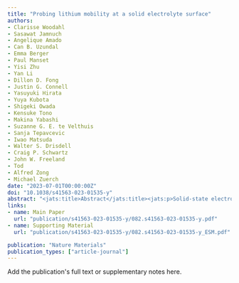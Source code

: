 ```yaml
---
title: "Probing lithium mobility at a solid electrolyte surface"
authors:
- Clarisse Woodahl
- Sasawat Jamnuch
- Angelique Amado
- Can B. Uzundal
- Emma Berger
- Paul Manset
- Yisi Zhu
- Yan Li
- Dillon D. Fong
- Justin G. Connell
- Yasuyuki Hirata
- Yuya Kubota
- Shigeki Owada
- Kensuke Tono
- Makina Yabashi
- Suzanne G. E. te Velthuis
- Sanja Tepavcevic
- Iwao Matsuda
- Walter S. Drisdell
- Craig P. Schwartz
- John W. Freeland
- Tod
- Alfred Zong
- Michael Zuerch
date: "2023-07-01T00:00:00Z"
doi: "10.1038/s41563-023-01535-y"
abstract: "<jats:title>Abstract</jats:title><jats:p>Solid-state electrolytes overcome many challenges of present-day lithium ion batteries, such as safety hazards and dendrite formation<jats:sup>1,2</jats:sup>. However, detailed understanding of the involved lithium dynamics is missing due to a lack of in operando measurements with chemical and interfacial specificity. Here we investigate a prototypical solid-state electrolyte using linear and nonlinear extreme-ultraviolet spectroscopies. Leveraging the surface sensitivity of extreme-ultraviolet-second-harmonic-generation spectroscopy, we obtained a direct spectral signature of surface lithium ions, showing a distinct blueshift relative to bulk absorption spectra. First-principles simulations attributed the shift to transitions from the lithium 1 <jats:italic>s</jats:italic> state to hybridized Li-<jats:italic>s</jats:italic>/Ti-<jats:italic>d</jats:italic> orbitals at the surface. Our calculations further suggest a reduction in lithium interfacial mobility due to suppressed low-frequency rattling modes, which is the fundamental origin of the large interfacial resistance in this material. Our findings pave the way for new optimization strategies to develop these electrochemical devices via interfacial engineering of lithium ions.</jats:p>"
links:
- name: Main Paper
  url: "publication/s41563-023-01535-y/082.s41563-023-01535-y.pdf" 
- name: Supporting Material
  url: "publication/s41563-023-01535-y/082.s41563-023-01535-y_ESM.pdf" 

publication: "Nature Materials"
publication_types: ["article-journal"]
---
```


Add the publication's full text or supplementary notes here.
